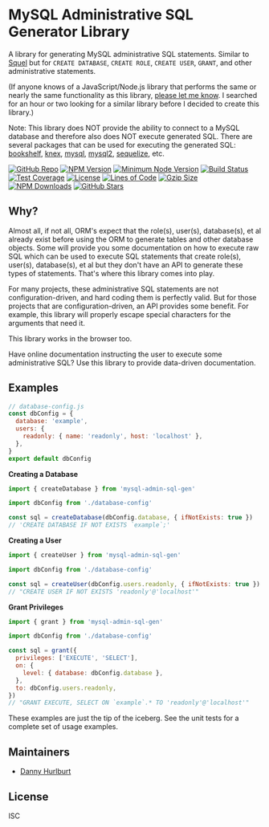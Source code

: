 # MySQL Administrative SQL Generator Library

A library for generating MySQL administrative SQL statements. Similar to [Squel] but for `CREATE DATABASE`, `CREATE ROLE`, `CREATE USER`, `GRANT`, and other administrative statements.

(If anyone knows of a JavaScript/Node.js library that performs the same or nearly the same functionality as this library, [please let me know](https://github.com/dhurlburtusa/mysql-admin-sql-gen/issues). I searched for an hour or two looking for a similar library before I decided to create this library.)

Note: This library does NOT provide the ability to connect to a MySQL database and therefore also does NOT execute generated SQL. There are several packages that can be used for executing the generated SQL: [bookshelf][npm-bookshelf], [knex][npm-knex], [mysql][npm-mysql], [mysql2][npm-mysql2], [sequelize][npm-sequelize], etc.

[![GitHub Repo][github-repo-image]][github-repo-url]
[![NPM Version][npm-version-image]][npm-url]
[![Minimum Node Version][node-version-min-image]][node-dist-url]
[![Build Status][travis-image]][travis-url]
[![Test Coverage][coverage-image]][coverage-url]
[![License][license-image]][license-url]
[![Lines of Code][codeclimate-loc-image]][codeclimate-loc-url]
[![Gzip Size][gzip-image]][bundlephobia-url]
[![NPM Downloads][downloads-image]][downloads-url]
[![GitHub Stars][github-stars-image]][github-stars-url]


## Why?

Almost all, if not all, ORM's expect that the role(s), user(s), database(s), et al already exist before using the ORM to generate tables and other database objects. Some will provide you some documentation on how to execute raw SQL which can be used to execute SQL statements that create role(s), user(s), database(s), et al but they don't have an API to generate these types of statements. That's where this library comes into play.

For many projects, these administrative SQL statements are not configuration-driven, and hard coding them is perfectly valid. But for those projects that are configuration-driven, an API provides some benefit. For example, this library will properly escape special characters for the arguments that need it.

This library works in the browser too.

Have online documentation instructing the user to execute some administrative SQL? Use this library to provide data-driven documentation.

## Examples

```js
// database-config.js
const dbConfig = {
  database: 'example',
  users: {
    readonly: { name: 'readonly', host: 'localhost' },
  },
}
export default dbConfig
```

**Creating a Database**

```js
import { createDatabase } from 'mysql-admin-sql-gen'

import dbConfig from './database-config'

const sql = createDatabase(dbConfig.database, { ifNotExists: true })
// 'CREATE DATABASE IF NOT EXISTS `example`;'
```

**Creating a User**

```js
import { createUser } from 'mysql-admin-sql-gen'

import dbConfig from './database-config'

const sql = createUser(dbConfig.users.readonly, { ifNotExists: true })
// "CREATE USER IF NOT EXISTS 'readonly'@'localhost'"
```

**Grant Privileges**

```js
import { grant } from 'mysql-admin-sql-gen'

import dbConfig from './database-config'

const sql = grant({
  privileges: ['EXECUTE', 'SELECT'],
  on: {
    level: { database: dbConfig.database },
  },
  to: dbConfig.users.readonly,
})
// "GRANT EXECUTE, SELECT ON `example`.* TO 'readonly'@'localhost'"
```

These examples are just the tip of the iceberg. See the unit tests for a complete set of usage examples.


## Maintainers

- [Danny Hurlburt](https://github.com/dhurlburtusa)


## License

ISC


[bundlephobia-url]: https://bundlephobia.com/result?p=mysql-admin-sql-gen
[codeclimate-loc-image]: https://badgen.net/codeclimate/loc/dhurlburtusa/mysql-admin-sql-gen
[codeclimate-loc-url]: https://codeclimate.com/github/dhurlburtusa/mysql-admin-sql-gen/trends/loc
[coverage-image]: https://badgen.net/coveralls/c/github/dhurlburtusa/mysql-admin-sql-gen/master
[coverage-url]: https://coveralls.io/github/dhurlburtusa/mysql-admin-sql-gen?branch=master
[downloads-image]: https://badgen.net/npm/dw/mysql-admin-sql-gen
[downloads-url]: http://npm-stat.com/charts.html?package=mysql-admin-sql-gen
[github-repo-image]: https://badgen.net/badge/-/github?icon=github&label
[github-repo-url]: https://github.com/dhurlburtusa/mysql-admin-sql-gen
[github-stars-image]: https://badgen.net/github/stars/dhurlburtusa/mysql-admin-sql-gen
[github-stars-url]: https://github.com/dhurlburtusa/mysql-admin-sql-gen/stargazers
[gzip-image]: https://badgen.net/bundlephobia/minzip/mysql-admin-sql-gen
[license-image]: https://badgen.net/npm/license/mysql-admin-sql-gen
[license-url]: LICENSE
[node-dist-url]: https://nodejs.org/dist/
[node-version-min-image]: https://badgen.net/npm/node/mysql-admin-sql-gen
[npm-bookshelf]: https://www.npmjs.com/package/bookshelf
[npm-knex]: https://www.npmjs.com/package/knex
[npm-mysql]: https://www.npmjs.com/package/mysql
[npm-mysql2]: https://www.npmjs.com/package/mysql2
[npm-version-image]: https://badgen.net/npm/v/mysql-admin-sql-gen
[npm-sequelize]: https://www.npmjs.com/package/sequelize
[npm-url]: https://www.npmjs.com/package/mysql-admin-sql-gen
[squel]: https://www.npmjs.com/package/squel
[travis-image]: https://badgen.net/travis/dhurlburtusa/mysql-admin-sql-gen/master
[travis-url]: https://travis-ci.org/dhurlburtusa/mysql-admin-sql-gen
